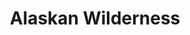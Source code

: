 ---
title: Alaskan Wilderness
picture: alaskanWilderness.jpg
viewer_title: Alaskan Wilderness
thumbnail: alaskanWilderness_t.jpg
alt: Alaskan Wilderness
medium: Oil
width: 36"
height: 24"
---